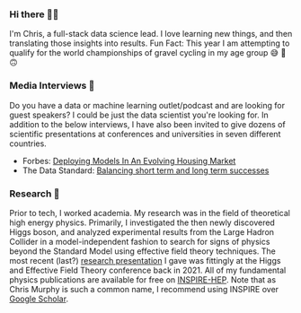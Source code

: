### Hi there 👋🏼
I'm Chris, a full-stack data science lead.
I love learning new things, and then translating those insights into results.
Fun Fact: This year I am attempting to qualify for the world championships of gravel cycling in my age group 😅 🚴 🙃

### Media Interviews 💬
Do you have a data or machine learning outlet/podcast and are looking for guest speakers? 
I could be just the data scientist you're looking for.
In addition to the below interviews, I have also been invited to give dozens of scientific presentations at conferences and universities in seven different countries.
- Forbes: [Deploying Models In An Evolving Housing Market](https://www.forbes.com/sites/aparnadhinakaran/2022/06/22/deploying-models-in-an-evolving-housing-market/?sh=1b66c9f9684f) 
- The Data Standard: [Balancing short term and long term successes](https://datastandard.io/podcast/the-data-standard-audio-experience-with-chris-murphy-from-homepoint/)

### Research 🧲
Prior to tech, I worked academia. 
My research was in the field of theoretical high energy physics.
Primarily, I investigated the then newly discovered Higgs boson, and analyzed experimental results from the Large Hadron Collider in a model-independent fashion to search for signs of physics beyond the Standard Model using effective field theory techniques.
The most recent (last?) [research presentation](https://indico.ihep.ac.cn/event/13632/contributions/24626/) I gave was fittingly at the Higgs and Effective Field Theory conference back in 2021.
All of my fundamental physics publications are available for free on [INSPIRE-HEP](https://inspirehep.net/literature?sort=mostrecent&size=25&page=1&q=ea%20c.w.murphy.1%20and%20not%20collaboration%20belle%20ii%20and%20not%20primarch%20physics.acc-ph%20and%20not%20primarch%20physics.ins-det%20and%20not%20texkey%20Weikum%3A2019ubf&ui-citation-summary=true).
Note that as Chris Murphy is such a common name, I recommend using INSPIRE over [Google Scholar](https://scholar.google.com/citations?user=QZW7r6IAAAAJ&hl=en&oi=sra).


<!--
**christopher-w-murphy/christopher-w-murphy** is a ✨ _special_ ✨ repository because its `README.md` (this file) appears on your GitHub profile.

Here are some ideas to get you started:

- 🔭 I’m currently working on ...
- 🌱 I’m currently learning ...
- 👯 I’m looking to collaborate on ...
- 🤔 I’m looking for help with ...
- 💬 Ask me about ...
- 📫 How to reach me: ...
- 😄 Pronouns: ...
- ⚡ Fun fact: ...
-->
